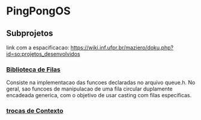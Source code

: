 # PingPongOS
## Subprojetos
link com a espacificacao: https://wiki.inf.ufpr.br/maziero/doku.php?id=so:projetos_desenvolvidos

### [Biblioteca de Filas](https://wiki.inf.ufpr.br/maziero/doku.php?id=so:biblioteca_de_filas)
Consiste na implementacao das funcoes declaradas no arquivo queue.h.
No geral, sao funcoes de manipulacao de uma fila circular duplamente encadeada generica, com o objetivo de usar casting com filas especificas. 

### [trocas de Contexto](https://wiki.inf.ufpr.br/maziero/doku.php?id=so:trocas_de_contexto)





